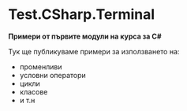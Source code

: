 ﻿# Test.CSharp.Terminal
**Примери от първите модули на курса за C#**

Тук ще публикуваме примери за използването на:
* променливи
* условни оператори
* цикли
* класове
* и т.н

